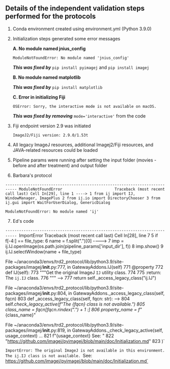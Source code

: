 ## Details of the independent validation steps performed for the protocols

1. Conda environment created using environment.yml (Python 3.9.0)

2. Initialization steps generated some error messages

    **A. No module named jnius_config**

    `ModuleNotFoundError: No module named 'jnius_config'`

    ***This was fixed by*** `pip install pyimagej` and `pip install imagej`

    **B. No module named matplotlib**

    ***This was fixed by*** `pip install matplotlib`

    **C. Error in initializing Fiji**

    `OSError: Sorry, the interactive mode is not available on macOS.`

    ***This was fixed by removing*** `mode='interactive'` from the code

3. Fiji endpoint version 2.9 was initiated

    `ImageJ2/Fiji version: 2.9.0/1.53t`

4. All legacy ImageJ resources, additional Imagej2/Fiji resources, and JAVA-related resources could be loaded

5. Pipeline params were running after setting the input folder (movies - before and after treatment) and output folder

6. Barbara's protocol
   
`---------------------------------------------------------------------------
ModuleNotFoundError                       Traceback (most recent call last)
Cell In[29], line 1
----> 1 from ij import IJ, WindowManager, ImagePlus
      2 from ij.io import DirectoryChooser
      3 from ij.gui import WaitForUserDialog, GenericDialog`

`ModuleNotFoundError: No module named 'ij'`

7. Ed's code

`---------------------------------------------------------------------------
`ImportError                               Traceback (most recent call last)
Cell In[28], line 7
      5 if f[-4:] == file_type:
      6     name = f.split(".")[0]
----> 7     imp = ij.IJ.openImage(os.path.join(pipeline_params['input_dir'], f))
      8     imp.show()
      9     ij.IJ.selectWindow(name + file_type)

File ~/anaconda3/envs/trd2_protocol/lib/python3.9/site-packages/imagej/__init__.py:777, in GatewayAddons.IJ(self)
    771 @property
    772 def IJ(self):
    773     """Get the original ImageJ `IJ` utility class.
    774 
    775     :return: The `ij.IJ` class.
    776     """
--> 777     return self._access_legacy_class("ij.IJ")

File ~/anaconda3/envs/trd2_protocol/lib/python3.9/site-packages/imagej/__init__.py:804, in GatewayAddons._access_legacy_class(self, fqcn)
    803 def _access_legacy_class(self, fqcn: str):
--> 804     self._check_legacy_active(f"The {fqcn} class is not available.")
    805     class_name = fqcn[fqcn.rindex(".") + 1 :]
    806     property_name = f"_{class_name}"

File ~/anaconda3/envs/trd2_protocol/lib/python3.9/site-packages/imagej/__init__.py:819, in GatewayAddons._check_legacy_active(self, usage_context)
...
    821             f"{usage_context} See: "
    822             "https://github.com/imagej/pyimagej/blob/main/doc/Initialization.md"
    823         )`

`ImportError: The original ImageJ is not available in this environment. The ij.IJ class is not available. `See: https://github.com/imagej/pyimagej/blob/main/doc/Initialization.md`
